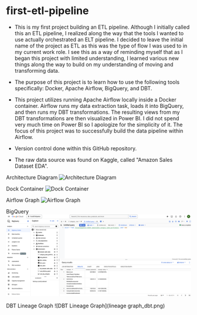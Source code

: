 # first-etl-pipeline

- This is my first project building an ETL pipeline. Although I initially called this an ETL pipeline, I realized along the way that the tools I wanted to use actually orchestrated an ELT pipeline. I decided to leave the initial name of the project as ETL as this was the type of flow I was used to in my current work role. I see this as a way of reminding myself that as I began this project with limited understanding, I learned various new things along the way to build on my understanding of moving and transforming data. 

- The purpose of this project is to learn how to use the following tools specifically: Docker, Apache Airflow, BigQuery, and DBT. 

- This project utilizes running Apache Airflow locally inside a Docker container. Airflow runs my data extraction task, loads it into BigQuery, and then runs my DBT transformations. The resulting views from my DBT transformations are then visualized in Power BI. I did not spend very much time on Power BI so I apologize for the simplicity of it. The focus of this project was to successfully build the data pipeline within Airflow. 

- Version control done within this GitHub repository. 

- The raw data source was found on Kaggle, called "Amazon Sales Dataset EDA". 

Architecture Diagram
![Architecture Diagram](architecture_diagram.png)

Dock Container
![Dock Container](docker_container.png)

Airflow Graph
![Airflow Graph](airflow_graph.png)

BigQuery
![BigQuery](bigquery.png)

DBT Lineage Graph
![DBT Lineage Graph](lineage graph_dbt.png)
